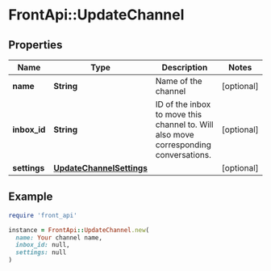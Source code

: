 # FrontApi::UpdateChannel

## Properties

| Name | Type | Description | Notes |
| ---- | ---- | ----------- | ----- |
| **name** | **String** | Name of the channel | [optional] |
| **inbox_id** | **String** | ID of the inbox to move this channel to. Will also move corresponding conversations. | [optional] |
| **settings** | [**UpdateChannelSettings**](UpdateChannelSettings.md) |  | [optional] |

## Example

```ruby
require 'front_api'

instance = FrontApi::UpdateChannel.new(
  name: Your channel name,
  inbox_id: null,
  settings: null
)
```

